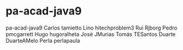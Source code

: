 # pa-acad-java9
pa-acad-java9
Carlos tamietto
Lino hitechproblem3
Rui Rjborg
Pedro pmcgarrett
Hugo hugoralheta
José JMurias
Tomás TESantos
Duarte DuarteAMelo
Perla perlapaula